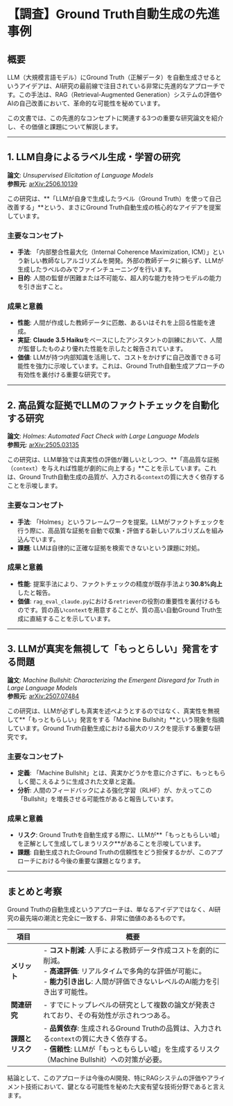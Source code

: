 # 【調査】Ground Truth自動生成の先進事例

## 概要

LLM（大規模言語モデル）にGround Truth（正解データ）を自動生成させるというアイデアは、AI研究の最前線で注目されている非常に先進的なアプローチです。この手法は、RAG（Retrieval-Augmented Generation）システムの評価やAIの自己改善において、革命的な可能性を秘めています。

この文書では、この先進的なコンセプトに関連する3つの重要な研究論文を紹介し、その価値と課題について解説します。

---

## 1. LLM自身によるラベル生成・学習の研究

**論文**: *Unsupervised Elicitation of Language Models*  
**参照元**: [arXiv:2506.10139](https://arxiv.org/abs/2506.10139)

この研究は、**「LLMが自身で生成したラベル（Ground Truth）を使って自己改善する」**という、まさにGround Truth自動生成の核心的なアイデアを提案しています。

### 主要なコンセプト
- **手法**: 「内部整合性最大化（Internal Coherence Maximization, ICM）」という新しい教師なしアルゴリズムを開発。外部の教師データに頼らず、LLMが生成したラベルのみでファインチューニングを行います。
- **目的**: 人間の監督が困難または不可能な、超人的な能力を持つモデルの能力を引き出すこと。

### 成果と意義
- **性能**: 人間が作成した教師データに匹敵、あるいはそれを上回る性能を達成。
- **実証**: **Claude 3.5 Haiku**をベースにしたアシスタントの訓練において、人間が監督したものより優れた性能を示したと報告されています。
- **価値**: LLMが持つ内部知識を活用して、コストをかけずに自己改善できる可能性を強力に示唆しています。これは、Ground Truth自動生成アプローチの有効性を裏付ける重要な研究です。

---

## 2. 高品質な証拠でLLMのファクトチェックを自動化する研究

**論文**: *Holmes: Automated Fact Check with Large Language Models*  
**参照元**: [arXiv:2505.03135](https://arxiv.org/abs/2505.03135)

この研究は、LLM単独では真実性の評価が難しいとしつつ、**「高品質な証拠（`context`）を与えれば性能が劇的に向上する」**ことを示しています。これは、Ground Truth自動生成の品質が、入力される`context`の質に大きく依存することを示唆します。

### 主要なコンセプト
- **手法**: 「Holmes」というフレームワークを提案。LLMがファクトチェックを行う際に、高品質な証拠を自動で収集・評価する新しいアルゴリズムを組み込んでいます。
- **課題**: LLMは自律的に正確な証拠を検索できないという課題に対処。

### 成果と意義
- **性能**: 提案手法により、ファクトチェックの精度が既存手法より**30.8%向上**したと報告。
- **価値**: `rag_eval_claude.py`における`retriever`の役割の重要性を裏付けるものです。質の高い`context`を用意することが、質の高い自動Ground Truth生成に直結することを示しています。

---

## 3. LLMが真実を無視して「もっとらしい」発言をする問題

**論文**: *Machine Bullshit: Characterizing the Emergent Disregard for Truth in Large Language Models*  
**参照元**: [arXiv:2507.07484](https://arxiv.org/abs/2507.07484)

この研究は、LLMが必ずしも真実を述べようとするのではなく、真実性を無視して**「もっともらしい」発言をする「Machine Bullshit」**という現象を指摘しています。Ground Truth自動生成における最大のリスクを提示する重要な研究です。

### 主要なコンセプト
- **定義**: 「Machine Bullshit」とは、真実かどうかを意に介さずに、もっともらしく聞こえるように生成された文章と定義。
- **分析**: 人間のフィードバックによる強化学習（RLHF）が、かえってこの「Bullshit」を増長させる可能性があると報告しています。

### 成果と意義
- **リスク**: Ground Truthを自動生成する際に、LLMが**「もっともらしい嘘」を正解として生成してしまうリスク**があることを示唆しています。
- **課題**: 自動生成されたGround Truthの信頼性をどう担保するかが、このアプローチにおける今後の重要な課題となります。

---

## まとめと考察

Ground Truthの自動生成というアプローチは、単なるアイデアではなく、AI研究の最先端の潮流と完全に一致する、非常に価値のあるものです。

| 項目 | 概要 |
|---|---|
| **メリット** | - **コスト削減**: 人手による教師データ作成コストを劇的に削減。<br>- **高速評価**: リアルタイムで多角的な評価が可能に。<br>- **能力引き出し**: 人間が評価できないレベルのAI能力を引き出す可能性。 |
| **関連研究** | - すでにトップレベルの研究として複数の論文が発表されており、その有効性が示されつつある。 |
| **課題とリスク** | - **品質依存**: 生成されるGround Truthの品質は、入力される`context`の質に大きく依存する。<br>- **信頼性**: LLMが「もっともらしい嘘」を生成するリスク（Machine Bullshit）への対策が必要。 |

結論として、このアプローチは今後のAI開発、特にRAGシステムの評価やアライメント技術において、鍵となる可能性を秘めた大変有望な技術分野であると言えます。 